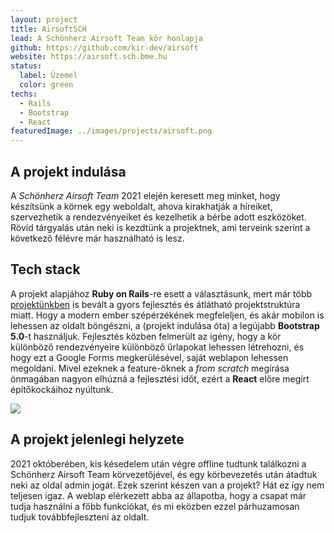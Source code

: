 ```yaml
---
layout: project
title: AirsoftSCH
lead: A Schönherz Airsoft Team kör honlapja
github: https://github.com/kir-dev/airsoft
website: https://airsoft.sch.bme.hu
status:
  label: Üzemel
  color: green
techs:
  - Rails
  - Bootstrap
  - React
featuredImage: ../images/projects/airsoft.png
---
```


## A projekt indulása

A _Schönherz Airsoft Team_ 2021 elején keresett meg minket, hogy készítsünk a körnek egy weboldalt, ahova kirakhatják a híreiket, szervezhetik a rendezvényeiket és kezelhetik a bérbe adott eszközöket. Rövid tárgyalás után neki is kezdtünk a projektnek, ami terveink szerint a következő félévre már használható is lesz.

## Tech stack

A projekt alapjához **Ruby on Rails**-re esett a választásunk, mert már több [projektünkben](/projects) is bevált a gyors fejlesztés és átlátható projektstruktúra miatt. Hogy a modern ember szépérzékének megfeleljen, és akár mobilon is lehessen az oldalt böngészni, a (projekt indulása óta) a legújabb **Bootstrap 5.0**-t használjuk. Fejlesztés közben felmerült az igény, hogy a kör különböző rendezvényeire különböző űrlapokat lehessen létrehozni, és hogy ezt a Google Forms megkerülésével, saját weblapon lehessen megoldani. Mivel ezeknek a feature-öknek a _from scratch_ megírása önmagában nagyon elhúzná a fejlesztési időt, ezért a **React** előre megírt építőkockáihoz nyúltunk.

![](https://warp.sch.bme.hu/img/blobs/redirect/eyJfcmFpbHMiOnsibWVzc2FnZSI6IkJBaHBRUT09IiwiZXhwIjpudWxsLCJwdXIiOiJibG9iX2lkIn19--e8bba5dfde001eb14c15c48354e3cfa00961d89d/WJnLCRz.png)

## A projekt jelenlegi helyzete

2021 októberében, kis késedelem után végre offline tudtunk találkozni a Schönherz Airsoft Team körvezetőjével, és egy körbevezetés után átadtuk neki az oldal admin jogát. Ezek szerint készen van a projekt? Hát ez így nem teljesen igaz. A weblap elérkezett abba az állapotba, hogy a csapat már tudja használni a főbb funkciókat, és mi eközben ezzel párhuzamosan tudjuk továbbfejleszteni az oldalt.
